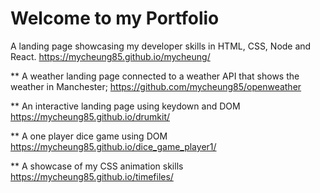 # Welcome to my Portfolio

A landing page showcasing my developer skills in HTML, CSS, Node and React. 
https://mycheung85.github.io/mycheung/

** A weather landing page connected to a weather API that shows the weather in Manchester;
https://github.com/mycheung85/openweather

** An interactive landing page using keydown and DOM
https://mycheung85.github.io/drumkit/

** A one player dice game using DOM
https://mycheung85.github.io/dice_game_player1/

** A showcase of my CSS animation skills
https://mycheung85.github.io/timefiles/
